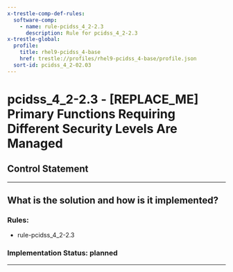 ```yaml
---
x-trestle-comp-def-rules:
  software-comp:
    - name: rule-pcidss_4_2-2.3
      description: Rule for pcidss_4_2-2.3
x-trestle-global:
  profile:
    title: rhel9-pcidss_4-base
    href: trestle://profiles/rhel9-pcidss_4-base/profile.json
  sort-id: pcidss_4_2-02.03
---
```


# pcidss_4_2-2.3 - \[REPLACE_ME\] Primary Functions Requiring Different Security Levels Are Managed

## Control Statement

______________________________________________________________________

## What is the solution and how is it implemented?

<!-- For implementation status enter one of: implemented, partial, planned, alternative, not-applicable -->

<!-- Note that the list of rules under ### Rules: is read-only and changes will not be captured after assembly to JSON -->

<!-- Add control implementation description here for control: pcidss_4_2-2.3 -->

### Rules:

  - rule-pcidss_4_2-2.3

### Implementation Status: planned

______________________________________________________________________
